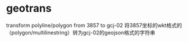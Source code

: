 # geotrans
 transform polyline/polygon from 3857 to gcj-02
 将3857坐标的wkt格式的（polygon/multilinestring）转为gcj-02的geojson格式的字符串
